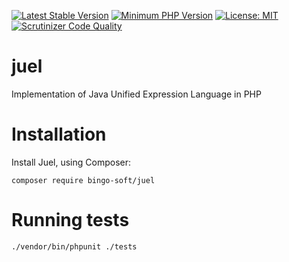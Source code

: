 [![Latest Stable Version](https://poser.pugx.org/bingo-soft/juel/v/stable.png)](https://packagist.org/packages/bingo-soft/juel)
[![Minimum PHP Version](https://img.shields.io/badge/php-%3E%3D%207.4-8892BF.svg)](https://php.net/)
[![License: MIT](https://img.shields.io/badge/License-MIT-green.svg)](https://opensource.org/licenses/MIT)
[![Scrutinizer Code Quality](https://scrutinizer-ci.com/g/bingo-soft/juel/badges/quality-score.png?b=main)](https://scrutinizer-ci.com/g/bingo-soft/juel/?branch=main)

# juel

Implementation of Java Unified Expression Language in PHP

# Installation

Install Juel, using Composer:

```
composer require bingo-soft/juel
```

# Running tests

```
./vendor/bin/phpunit ./tests